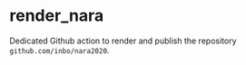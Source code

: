 # render_nara

Dedicated Github action to render and publish the repository `github.com/inbo/nara2020`.
